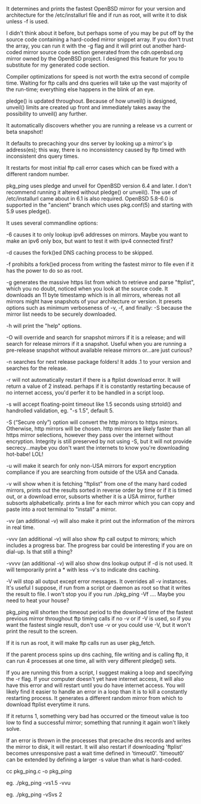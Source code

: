 
It determines and prints the fastest OpenBSD mirror for your version and architecture for the /etc/installurl file and if run 
as root, will write it to disk unless -f is used.

I didn't think about it before, but perhaps some of you may be put off by the source code containing a hard-coded mirror snippet array.
If you don't trust the array, you can run it with the -g flag and it will print out another hard-coded mirror source code section generated from
the cdn.openbsd.org mirror owned by the OpenBSD project. I designed this feature for you to substitute for my generated code section.

Compiler optimizations for speed is not worth the extra second of compile time. Waiting for ftp calls and dns queries will take up the vast majority of the
run-time; everything else happens in the blink of an eye.

pledge() is updated throughout. Because of how unveil() is designed, unveil() limits are created up front and
immediately takes away the possibility to unveil() any further.

It automatically discovers whether you are running a release vs a current or beta snapshot!

It defaults to precaching your dns server by looking up a mirror's ip address(es);
this way, there is no inconsistency caused by ftp timed with inconsistent dns query times.

It restarts for most initial ftp call error cases which can be fixed with a different random number.

pkg_ping uses pledge and unveil for OpenBSD version 6.4 and later. I don't recommend running it altered without pledge() or unveil().
The use of /etc/installurl came about in 6.1 is also required. 
OpenBSD 5.8-6.0 is supported in the "ancient" branch which uses pkg.conf(5) and starting with 5.9 uses pledge().

It uses several commandline options:

-6 causes it to only lookup ipv6 addresses on mirrors.
   Maybe you want to make an ipv6 only box, but want to test it with ipv4 connected first?

-d causes the fork()ed DNS caching process to be skipped.

-f prohibits a fork()ed process from writing the fastest mirror to file even if it has the power to do so as root.

-g generates the massive https list from which to retrieve and parse "ftplist", which you no doubt, noticed when
   you look at the source code. It downloads an 11 byte timestamp which is in all mirrors, whereas not all mirrors
   might have snapshots of your architecture or version. It presets options such as minimum verboseness of -v, 
   -f, and finally: -S because the mirror list needs to be securely downloaded.

-h will print the "help" options.

-O will override and search for snapshot mirrors if it is a release; and will search for release mirrors if it a snapshot.
   Useful when you are running a pre-release snapshot without available release mirrors or...are just curious?

-n searches for next release package folders! It adds .1 to your version and searches for the release.

-r will not automatically restart if there is a ftplist download error. It will return a value of 2 instead.
   perhaps if it is constantly restarting because of no internet access, you'd perfer it to be handled in a script loop.

-s will accept floating-point timeout like 1.5 seconds using strtold() and handrolled validation, eg. "-s 1.5", default 5.

-S (“Secure only”) option will convert the http mirrors to https mirrors. Otherwise, http mirrors will be chosen.
   http mirrors are likely faster than all https mirror selections, however they pass over the internet without encryption.
   Integrity is still preserved by not using -S, but it will not provide secrecy...maybe you don't want the internets to know you're downloading hot-babe! LOL!

-u will make it search for only non-USA mirrors for export encryption
   compliance if you are searching from outside of the USA and Canada.

-v will show when it is fetching "ftplist" from one of the many hard coded mirrors, prints out the results 
   sorted in reverse order by time or if it is timed out, or a download error,
   subsorts whether it is a USA mirror, further subsorts alphabetically.
   prints a line for each mirror which you can copy and paste into a root terminal to "install" a mirror.
   
-vv (an additional -v) will also make it print out the information of the mirrors in real time.

-vvv (an additional -v) will also show ftp call output to mirrors; which includes a progress bar.
     The progress bar could be interesting if you are on dial-up. Is that still a thing?

-vvvv (an additional -v) will also show dns lookup output if -d is not used. It will temporarily print a * with less -v's to indicate dns caching.

-V will stop all output except error messages. It overrides all -v instances.
   It's useful I suppose, if run from a script or daemon as root so that it writes the result to file.
   I won't stop you if you run ./pkg_ping -Vf .... Maybe you need to heat your house?

pkg_ping will shorten the timeout period to the download time of the fastest previous mirror throughout ftp timing calls
if no -v or if -V is used, so if you want the fastest single result, don't use -v or you could use -V, but it won't print the result to the screen.

If it is run as root, it will make ftp calls run as user pkg_fetch.

If the parent process spins up dns caching, file writing and is calling ftp, it can run 4 processes at one time, all with very different pledge() sets.

If you are running this from a script, I suggest making a loop and specifying the -r flag.
If your computer doesn't yet have internet access, it will also have this error and will restart until you do have internet access. 
You will likely find it easier to handle an error in a loop than it is to kill a constantly restarting process.
It generates a different random mirror from which to download ftplist everytime it runs.

If it returns 1, something very bad has occurred or the timeout value is too low to find a successful mirror;
something that running it again won't likely solve.

If an error is thrown in the processes that precache dns records and writes the mirror to disk, it will restart.
It will also restart if downloading 'ftplist' becomes unresponsive past a wait time defined in 'timeout0'.
'timeout0' can be extended by defining a larger -s value than what is hard-coded.

cc pkg_ping.c -o pkg_ping

eg. ./pkg_ping -vs1.5 -vvu

eg. ./pkg_ping -vSvs 2
